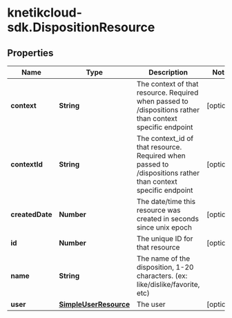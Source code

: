 # knetikcloud-sdk.DispositionResource

## Properties
Name | Type | Description | Notes
------------ | ------------- | ------------- | -------------
**context** | **String** | The context of that resource. Required when passed to /dispositions rather than context specific endpoint | [optional] 
**contextId** | **String** | The context_id of that resource. Required when passed to /dispositions rather than context specific endpoint | [optional] 
**createdDate** | **Number** | The date/time this resource was created in seconds since unix epoch | [optional] 
**id** | **Number** | The unique ID for that resource | [optional] 
**name** | **String** | The name of the disposition, 1-20 characters. (ex: like/dislike/favorite, etc) | 
**user** | [**SimpleUserResource**](SimpleUserResource.md) | The user | [optional] 


